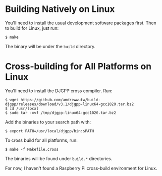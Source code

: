 # Building Natively on Linux

You'll need to install the usual development software packages first.
Then to build for Linux, just run:
```
$ make
```

The binary will be under the `build` directory.


# Cross-building for All Platforms on Linux

You'll need to install the DJGPP cross compiler.  Run:
```
$ wget https://github.com/andrewwutw/build-djgpp/releases/download/v3.1/djgpp-linux64-gcc1020.tar.bz2
$ cd /usr/local
$ sudo tar -xvf /tmp/djgpp-linux64-gcc1020.tar.bz2
```

Add the binaries to your search path with:
```
$ export PATH=/usr/local/djgpp/bin:$PATH
```

To cross build for all platforms, run:
```
$ make -f Makefile.cross
```

The binaries will be found under `build.*` directories.

For now, I haven't found a Raspberry Pi cross-build environment for Linux.
